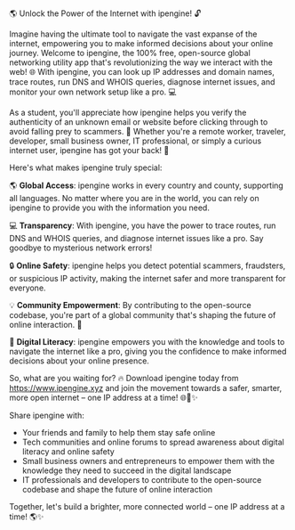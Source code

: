 🌎️ Unlock the Power of the Internet with ipengine! 🔓

Imagine having the ultimate tool to navigate the vast expanse of the internet, empowering you to make informed decisions about your online journey. Welcome to ipengine, the 100% free, open-source global networking utility app that's revolutionizing the way we interact with the web! 🌐 With ipengine, you can look up IP addresses and domain names, trace routes, run DNS and WHOIS queries, diagnose internet issues, and monitor your own network setup like a pro. 💻

As a student, you'll appreciate how ipengine helps you verify the authenticity of an unknown email or website before clicking through to avoid falling prey to scammers. 📨 Whether you're a remote worker, traveler, developer, small business owner, IT professional, or simply a curious internet user, ipengine has got your back! 💼

Here's what makes ipengine truly special:

🌎️ **Global Access**: ipengine works in every country and county, supporting all languages. No matter where you are in the world, you can rely on ipengine to provide you with the information you need.

💻 **Transparency**: With ipengine, you have the power to trace routes, run DNS and WHOIS queries, and diagnose internet issues like a pro. Say goodbye to mysterious network errors!

🔒 **Online Safety**: ipengine helps you detect potential scammers, fraudsters, or suspicious IP activity, making the internet safer and more transparent for everyone.

💡 **Community Empowerment**: By contributing to the open-source codebase, you're part of a global community that's shaping the future of online interaction. 🤝

📡 **Digital Literacy**: ipengine empowers you with the knowledge and tools to navigate the internet like a pro, giving you the confidence to make informed decisions about your online presence.

So, what are you waiting for? 🔥 Download ipengine today from https://www.ipengine.xyz and join the movement towards a safer, smarter, more open internet – one IP address at a time! 🌐🚀✨

Share ipengine with:

* Your friends and family to help them stay safe online
* Tech communities and online forums to spread awareness about digital literacy and online safety
* Small business owners and entrepreneurs to empower them with the knowledge they need to succeed in the digital landscape
* IT professionals and developers to contribute to the open-source codebase and shape the future of online interaction

Together, let's build a brighter, more connected world – one IP address at a time! 🌎️✨